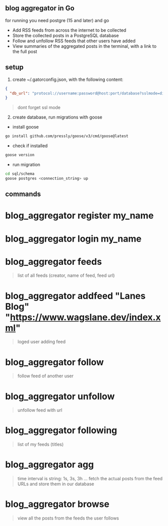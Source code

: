 ## blog aggregator in Go

for running you need postgre (15 and later) and go 

- Add RSS feeds from across the internet to be collected
- Store the collected posts in a PostgreSQL database
- Follow and unfollow RSS feeds that other users have added
- View summaries of the aggregated posts in the terminal, with a link to the full post

## setup 
1. create ~/.gatorconfig.json, with the following content:

```json
{
  "db_url": "protocol://username:password@host:port/database?sslmode=disable"
}
```
> dont forget ssl mode

2. create database, run migrations with goose

- install goose
```bash
go install github.com/pressly/goose/v3/cmd/goose@latest

```
- check if installed
```bash
goose version

```
- run migration
```bash
cd sql/schema
goose postgres <connection_string> up
```


## commands

# blog_aggregator register my_name

# blog_aggregator login my_name

# blog_aggregator feeds
> list of all feeds (creator, name of feed, feed url)
 
# blog_aggregator addfeed "Lanes Blog" "https://www.wagslane.dev/index.xml"
> loged user adding feed

# blog_aggregator follow <feed url>
> follow feed of another user

# blog_aggregator unfollow <feed url>
> unfollow feed with url

# blog_aggregator following
> list of my feeds (titles)

# blog_aggregator agg <time interval>
> time interval is string: 1s, 3s, 3h ...
> fetch the actual posts from the feed URLs and store them in our database

# blog_aggregator browse <number of posts to display>
> view all the posts from the feeds the user follows
